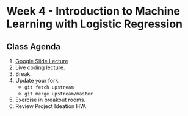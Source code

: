 # Week 4 - Introduction to Machine Learning with Logistic Regression

## Class Agenda
1. [Google Slide Lecture](https://docs.google.com/presentation/d/1Z0GDEAkRv3O0GOxaXnRgURD5_XmkNqoKGsceWwW4FO8/edit?usp=sharing)
2. Live coding lecture.
3. Break.
4. Update your fork.
	* `git fetch upstream`
	* `git merge upstream/master`
5. Exercise in breakout rooms.
6. Review Project Ideation HW.